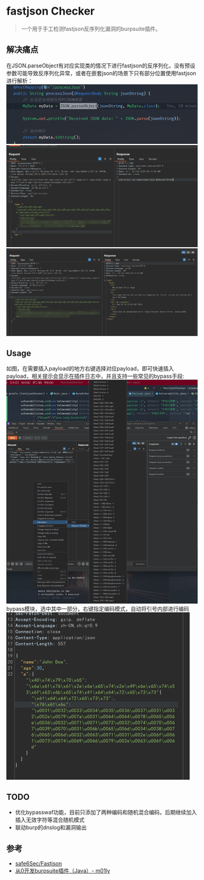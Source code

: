 # fastjson Checker
> 一个用于手工检测fastjson反序列化漏洞的burpsuite插件。
## 解决痛点
在JSON.parseObject有对应实现类的情况下进行fastjson的反序列化，没有预设参数可能导致反序列化异常，或者在嵌套json的场景下只有部分位置使用fastjson进行解析：
![img_2.png](img/img_2.png)
![img_3.png](img/img_3.png)
![img_4.png](img/img_4.png)
## Usage
如图，在需要插入payload的地方右键选择对应payload，即可快速插入payload，相关提示会显示在插件日志中，并且支持一些常见的bypass手段:
![img.png](img/img.png)
bypass模块，选中其中一部分，右键指定编码模式，自动将引号内部进行编码
![img_1.png](img/img_1.png)
## TODO
- 优化bypasswaf功能，目前只添加了两种编码和随机混合编码，后期继续加入插入无效字符等混合随机模式
- 联动burp的dnslog和漏洞输出


## 参考
- [safe6Sec/Fastjson](https://github.com/safe6Sec/Fastjson)
- [从0开发burpsuite插件（Java）- m01ly](https://m01ly.github.io/2021/05/21/burpsuite-develop/)